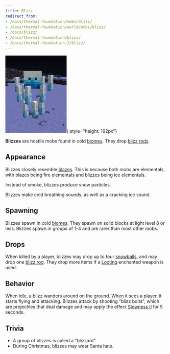 ```yaml
---
title: Blizz
redirect_from:
- /docs/thermal-foundation/mobs/blizz/
- /docs/thermal-foundation/world/mobs/blizz/
- /docs/blizz/
- /docs/thermal-foundation/blizz/
- /docs/thermal-foundation-2/blizz/
---
```


![Blizz](/assets/images/thermal-foundation-2/blizz.png){:style="height: 192px"}


**Blizzes** are hostile mobs found in cold
[biomes](https://minecraft.gamepedia.com/Biome). They drop [blizz
rods](/docs/1.12/thermal-foundation-2/blizz-rod/).


Appearance
----------

Blizzes closely resemble [blazes](https://minecraft.gamepedia.com/Blaze). This
is because both mobs are elementals, with blazes being fire elementals and
blizzes being ice elementals.

Instead of smoke, blizzes produce snow particles.

Blizzes make cold breathing sounds, as well as a cracking ice sound.


Spawning
--------

Blizzes spawn in cold [biomes](https://minecraft.gamepedia.com/Biome). They
spawn on solid blocks at light level 8 or less. Blizzes spawn in groups of 1-4
and are rarer than most other mobs.


Drops
-----

When killed by a player, blizzes may drop up to four
[snowballs](https://minecraft.gamepedia.com/Snowball), and may drop one [blizz
rod](/docs/1.12/thermal-foundation-2/blizz-rod/). They drop more items if a
[Looting](https://minecraft.gamepedia.com/Looting) enchanted weapon is used.


Behavior
--------

When idle, a blizz wanders around on the ground. When it sees a player, it
starts flying and attacking. Blizzes attack by shooting "blizz bolts", which are
projectiles that deal damage and may apply the effect [Slowness
II](https://minecraft.gamepedia.com/Slowness) for 5 seconds.


Trivia
------

* A group of blizzes is called a "blizzard".
* During Christmas, blizzes may wear Santa hats.
